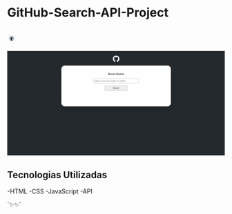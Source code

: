 # GitHub-Search-API-Project

## <img src="fm.png" width=20px> 
[<img src="./exemplo.gif" alt="gif do exemplo do projeto">](https://marcelohcb.github.io/GitHub-Search-API-Project/)

## Tecnologias Utilizadas
-HTML
-CSS
-JavaScript
-API

´✨✨´